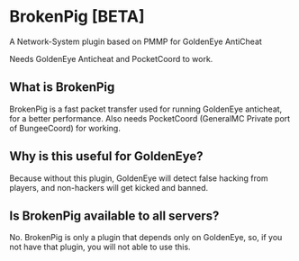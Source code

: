 # BrokenPig [BETA]
A Network-System plugin based on PMMP for GoldenEye AntiCheat

Needs GoldenEye Anticheat and PocketCoord to work.

## What is BrokenPig

BrokenPig is a fast packet transfer used for running GoldenEye anticheat, for a better performance.
Also needs PocketCoord (GeneralMC Private port of BungeeCoord) for working.

## Why is this useful for GoldenEye?

Because without this plugin, GoldenEye will detect false hacking from players, and non-hackers will get kicked and banned.

## Is BrokenPig available to all servers?

No. BrokenPig is only a plugin that depends only on GoldenEye, so, if you not have that plugin, you will not able to use this.

